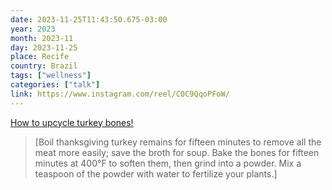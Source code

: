 ```yaml
---
date: 2023-11-25T11:43:50.675-03:00
year: 2023
month: 2023-11
day: 2023-11-25
place: Recife
country: Brazil
tags: ["wellness"]
categories: ["talk"]
link: https://www.instagram.com/reel/C0C9QqoPFoW/
---
```

[How to upcycle turkey bones!](https://www.instagram.com/reel/C0C9QqoPFoW/)

> [Boil thanksgiving turkey remains for fifteen minutes to remove all the meat more easily; save the broth for soup. Bake the bones for fifteen minutes at 400°F to soften them, then grind into a powder. Mix a teaspoon of the powder with water to fertilize your plants.]
